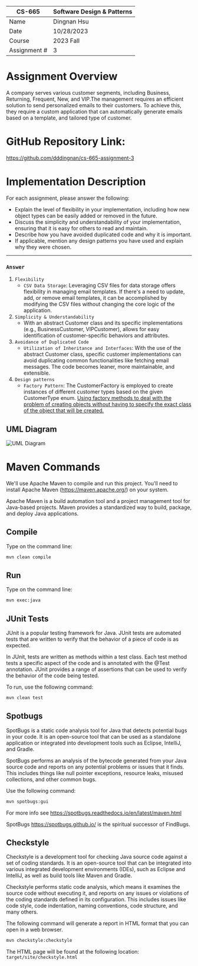 | CS-665       | Software Design & Patterns |
| ------------ | -------------------------- |
| Name         | Dingnan Hsu                |
| Date         | 10/28/2023                 |
| Course       | 2023 Fall                  |
| Assignment # | 3                          |

# Assignment Overview

A company serves various customer segments, including Business, Returning, Frequent, New, and VIP.The management requires an efficient solution to send personalized emails to their customers. To achieve this, they require a custom application that can automatically generate emails based on a template, and tailored type of customer.

# GitHub Repository Link:

https://github.com/dddingnan/cs-665-assignment-3

# Implementation Description

For each assignment, please answer the following:

- Explain the level of flexibility in your implementation, including how new object types can
  be easily added or removed in the future.
- Discuss the simplicity and understandability of your implementation, ensuring that it is
  easy for others to read and maintain.
- Describe how you have avoided duplicated code and why it is important.
- If applicable, mention any design patterns you have used and explain why they were
  chosen.

---

### `Answer`

1. `Flexibility`
   - `CSV Data Storage`: Leveraging CSV files for data storage offers flexibility in managing email templates. If there's a need to update, add, or remove email templates, it can be accomplished by modifying the CSV files without changing the core logic of the application.
2. `Simplicity & Understandability`
   - With an abstract Customer class and its specific implementations (e.g., BusinessCustomer, VIPCustomer), allows for easy identification of customer-specific behaviors and attributes.
3. `Avoidance of Duplicated Code`
   - `Utilization of Inheritance and Interfaces`: With the use of the abstract Customer class, specific customer implementations can avoid duplicating common functionalities like fetching email messages. The code becomes leaner, more maintainable, and extensible.
4. `Design patterns`
   - `Factory Pattern`: The CustomerFactory is employed to create instances of different customer types based on the given CustomerType enum. [Using factory methods to deal with the problem of creating objects without having to specify the exact class of the object that will be created.](https://en.wikipedia.org/wiki/Factory_method_pattern)

## UML Diagram

![UML Diagram](UMLs.svg)

# Maven Commands

We'll use Apache Maven to compile and run this project. You'll need to install Apache Maven (https://maven.apache.org/) on your system.

Apache Maven is a build automation tool and a project management tool for Java-based projects. Maven provides a standardized way to build, package, and deploy Java applications.

## Compile

Type on the command line:

```bash
mvn clean compile
```

## Run

Type on the command line:

```bash
mvn exec:java
```

## JUnit Tests

JUnit is a popular testing framework for Java. JUnit tests are automated tests that are written to verify that the behavior of a piece of code is as expected.

In JUnit, tests are written as methods within a test class. Each test method tests a specific aspect of the code and is annotated with the @Test annotation. JUnit provides a range of assertions that can be used to verify the behavior of the code being tested.

To run, use the following command:

```bash
mvn clean test
```

## Spotbugs

SpotBugs is a static code analysis tool for Java that detects potential bugs in your code. It is an open-source tool that can be used as a standalone application or integrated into development tools such as Eclipse, IntelliJ, and Gradle.

SpotBugs performs an analysis of the bytecode generated from your Java source code and reports on any potential problems or issues that it finds. This includes things like null pointer exceptions, resource leaks, misused collections, and other common bugs.

Use the following command:

```bash
mvn spotbugs:gui
```

For more info see
https://spotbugs.readthedocs.io/en/latest/maven.html

SpotBugs https://spotbugs.github.io/ is the spiritual successor of FindBugs.

## Checkstyle

Checkstyle is a development tool for checking Java source code against a set of coding standards. It is an open-source tool that can be integrated into various integrated development environments (IDEs), such as Eclipse and IntelliJ, as well as build tools like Maven and Gradle.

Checkstyle performs static code analysis, which means it examines the source code without executing it, and reports on any issues or violations of the coding standards defined in its configuration. This includes issues like code style, code indentation, naming conventions, code structure, and many others.

The following command will generate a report in HTML format that you can open in a web browser.

```bash
mvn checkstyle:checkstyle
```

The HTML page will be found at the following location:
`target/site/checkstyle.html`
